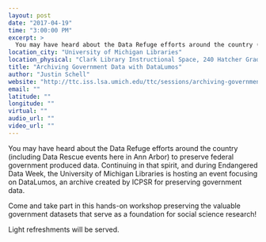 ```yaml
---
layout: post
date: "2017-04-19"
time: "3:00:00 PM"
excerpt: >
  You may have heard about the Data Refuge efforts around the country (including Data Rescue events here in Ann Arbor) to preserve federal ...
location_city: "University of Michigan Libraries"
location_physical: "Clark Library Instructional Space, 240 Hatcher Graduate Library  "
title: "Archiving Government Data with DataLumos"
author: "Justin Schell"
website: "http://ttc.iss.lsa.umich.edu/ttc/sessions/archiving-government-data-with-datalumos/"
email: ""
latitude: ""
longitude: ""
virtual: ""
audio_url: ""
video_url: ""
---
```


You may have heard about the Data Refuge efforts around the country (including Data Rescue events here in Ann Arbor) to preserve federal government produced data. Continuing in that spirit, and during Endangered Data Week, the University of Michigan Libraries is hosting an event focusing on DataLumos, an archive created by ICPSR for preserving government data.

Come and take part in this hands-on workshop preserving the valuable government datasets that serve as a foundation for social science research!

Light refreshments will be served.
